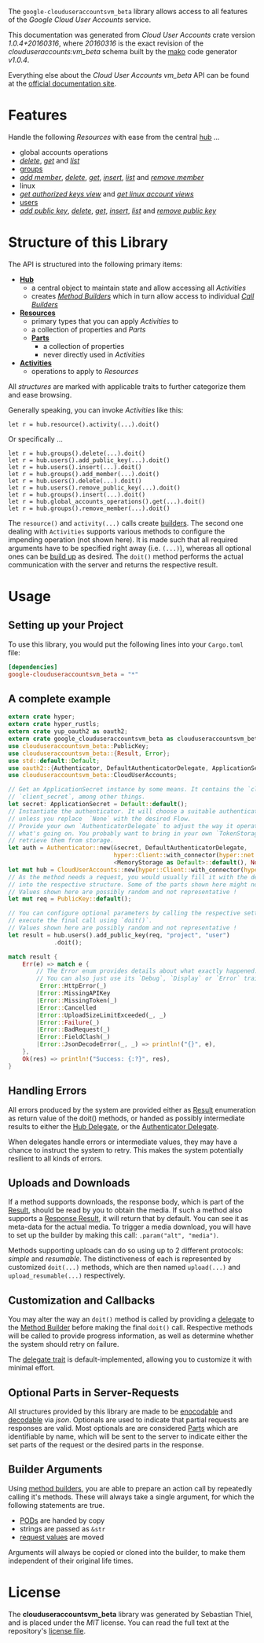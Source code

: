 <!---
DO NOT EDIT !
This file was generated automatically from 'src/mako/api/README.md.mako'
DO NOT EDIT !
-->
The `google-clouduseraccountsvm_beta` library allows access to all features of the *Google Cloud User Accounts* service.

This documentation was generated from *Cloud User Accounts* crate version *1.0.4+20160316*, where *20160316* is the exact revision of the *clouduseraccounts:vm_beta* schema built by the [mako](http://www.makotemplates.org/) code generator *v1.0.4*.

Everything else about the *Cloud User Accounts* *vm_beta* API can be found at the
[official documentation site](https://cloud.google.com/compute/docs/access/user-accounts/api/latest/).
# Features

Handle the following *Resources* with ease from the central [hub](https://docs.rs/google-clouduseraccountsvm_beta/1.0.4+20160316/google_clouduseraccountsvm_beta/struct.CloudUserAccounts.html) ... 

* global accounts operations
 * [*delete*](https://docs.rs/google-clouduseraccountsvm_beta/1.0.4+20160316/google_clouduseraccountsvm_beta/struct.GlobalAccountsOperationDeleteCall.html), [*get*](https://docs.rs/google-clouduseraccountsvm_beta/1.0.4+20160316/google_clouduseraccountsvm_beta/struct.GlobalAccountsOperationGetCall.html) and [*list*](https://docs.rs/google-clouduseraccountsvm_beta/1.0.4+20160316/google_clouduseraccountsvm_beta/struct.GlobalAccountsOperationListCall.html)
* [groups](https://docs.rs/google-clouduseraccountsvm_beta/1.0.4+20160316/google_clouduseraccountsvm_beta/struct.Group.html)
 * [*add member*](https://docs.rs/google-clouduseraccountsvm_beta/1.0.4+20160316/google_clouduseraccountsvm_beta/struct.GroupAddMemberCall.html), [*delete*](https://docs.rs/google-clouduseraccountsvm_beta/1.0.4+20160316/google_clouduseraccountsvm_beta/struct.GroupDeleteCall.html), [*get*](https://docs.rs/google-clouduseraccountsvm_beta/1.0.4+20160316/google_clouduseraccountsvm_beta/struct.GroupGetCall.html), [*insert*](https://docs.rs/google-clouduseraccountsvm_beta/1.0.4+20160316/google_clouduseraccountsvm_beta/struct.GroupInsertCall.html), [*list*](https://docs.rs/google-clouduseraccountsvm_beta/1.0.4+20160316/google_clouduseraccountsvm_beta/struct.GroupListCall.html) and [*remove member*](https://docs.rs/google-clouduseraccountsvm_beta/1.0.4+20160316/google_clouduseraccountsvm_beta/struct.GroupRemoveMemberCall.html)
* linux
 * [*get authorized keys view*](https://docs.rs/google-clouduseraccountsvm_beta/1.0.4+20160316/google_clouduseraccountsvm_beta/struct.LinuxGetAuthorizedKeysViewCall.html) and [*get linux account views*](https://docs.rs/google-clouduseraccountsvm_beta/1.0.4+20160316/google_clouduseraccountsvm_beta/struct.LinuxGetLinuxAccountViewCall.html)
* [users](https://docs.rs/google-clouduseraccountsvm_beta/1.0.4+20160316/google_clouduseraccountsvm_beta/struct.User.html)
 * [*add public key*](https://docs.rs/google-clouduseraccountsvm_beta/1.0.4+20160316/google_clouduseraccountsvm_beta/struct.UserAddPublicKeyCall.html), [*delete*](https://docs.rs/google-clouduseraccountsvm_beta/1.0.4+20160316/google_clouduseraccountsvm_beta/struct.UserDeleteCall.html), [*get*](https://docs.rs/google-clouduseraccountsvm_beta/1.0.4+20160316/google_clouduseraccountsvm_beta/struct.UserGetCall.html), [*insert*](https://docs.rs/google-clouduseraccountsvm_beta/1.0.4+20160316/google_clouduseraccountsvm_beta/struct.UserInsertCall.html), [*list*](https://docs.rs/google-clouduseraccountsvm_beta/1.0.4+20160316/google_clouduseraccountsvm_beta/struct.UserListCall.html) and [*remove public key*](https://docs.rs/google-clouduseraccountsvm_beta/1.0.4+20160316/google_clouduseraccountsvm_beta/struct.UserRemovePublicKeyCall.html)




# Structure of this Library

The API is structured into the following primary items:

* **[Hub](https://docs.rs/google-clouduseraccountsvm_beta/1.0.4+20160316/google_clouduseraccountsvm_beta/struct.CloudUserAccounts.html)**
    * a central object to maintain state and allow accessing all *Activities*
    * creates [*Method Builders*](https://docs.rs/google-clouduseraccountsvm_beta/1.0.4+20160316/google_clouduseraccountsvm_beta/trait.MethodsBuilder.html) which in turn
      allow access to individual [*Call Builders*](https://docs.rs/google-clouduseraccountsvm_beta/1.0.4+20160316/google_clouduseraccountsvm_beta/trait.CallBuilder.html)
* **[Resources](https://docs.rs/google-clouduseraccountsvm_beta/1.0.4+20160316/google_clouduseraccountsvm_beta/trait.Resource.html)**
    * primary types that you can apply *Activities* to
    * a collection of properties and *Parts*
    * **[Parts](https://docs.rs/google-clouduseraccountsvm_beta/1.0.4+20160316/google_clouduseraccountsvm_beta/trait.Part.html)**
        * a collection of properties
        * never directly used in *Activities*
* **[Activities](https://docs.rs/google-clouduseraccountsvm_beta/1.0.4+20160316/google_clouduseraccountsvm_beta/trait.CallBuilder.html)**
    * operations to apply to *Resources*

All *structures* are marked with applicable traits to further categorize them and ease browsing.

Generally speaking, you can invoke *Activities* like this:

```Rust,ignore
let r = hub.resource().activity(...).doit()
```

Or specifically ...

```ignore
let r = hub.groups().delete(...).doit()
let r = hub.users().add_public_key(...).doit()
let r = hub.users().insert(...).doit()
let r = hub.groups().add_member(...).doit()
let r = hub.users().delete(...).doit()
let r = hub.users().remove_public_key(...).doit()
let r = hub.groups().insert(...).doit()
let r = hub.global_accounts_operations().get(...).doit()
let r = hub.groups().remove_member(...).doit()
```

The `resource()` and `activity(...)` calls create [builders][builder-pattern]. The second one dealing with `Activities` 
supports various methods to configure the impending operation (not shown here). It is made such that all required arguments have to be 
specified right away (i.e. `(...)`), whereas all optional ones can be [build up][builder-pattern] as desired.
The `doit()` method performs the actual communication with the server and returns the respective result.

# Usage

## Setting up your Project

To use this library, you would put the following lines into your `Cargo.toml` file:

```toml
[dependencies]
google-clouduseraccountsvm_beta = "*"
```

## A complete example

```Rust
extern crate hyper;
extern crate hyper_rustls;
extern crate yup_oauth2 as oauth2;
extern crate google_clouduseraccountsvm_beta as clouduseraccountsvm_beta;
use clouduseraccountsvm_beta::PublicKey;
use clouduseraccountsvm_beta::{Result, Error};
use std::default::Default;
use oauth2::{Authenticator, DefaultAuthenticatorDelegate, ApplicationSecret, MemoryStorage};
use clouduseraccountsvm_beta::CloudUserAccounts;

// Get an ApplicationSecret instance by some means. It contains the `client_id` and 
// `client_secret`, among other things.
let secret: ApplicationSecret = Default::default();
// Instantiate the authenticator. It will choose a suitable authentication flow for you, 
// unless you replace  `None` with the desired Flow.
// Provide your own `AuthenticatorDelegate` to adjust the way it operates and get feedback about 
// what's going on. You probably want to bring in your own `TokenStorage` to persist tokens and
// retrieve them from storage.
let auth = Authenticator::new(&secret, DefaultAuthenticatorDelegate,
                              hyper::Client::with_connector(hyper::net::HttpsConnector::new(hyper_rustls::TlsClient::new())),
                              <MemoryStorage as Default>::default(), None);
let mut hub = CloudUserAccounts::new(hyper::Client::with_connector(hyper::net::HttpsConnector::new(hyper_rustls::TlsClient::new())), auth);
// As the method needs a request, you would usually fill it with the desired information
// into the respective structure. Some of the parts shown here might not be applicable !
// Values shown here are possibly random and not representative !
let mut req = PublicKey::default();

// You can configure optional parameters by calling the respective setters at will, and
// execute the final call using `doit()`.
// Values shown here are possibly random and not representative !
let result = hub.users().add_public_key(req, "project", "user")
             .doit();

match result {
    Err(e) => match e {
        // The Error enum provides details about what exactly happened.
        // You can also just use its `Debug`, `Display` or `Error` traits
         Error::HttpError(_)
        |Error::MissingAPIKey
        |Error::MissingToken(_)
        |Error::Cancelled
        |Error::UploadSizeLimitExceeded(_, _)
        |Error::Failure(_)
        |Error::BadRequest(_)
        |Error::FieldClash(_)
        |Error::JsonDecodeError(_, _) => println!("{}", e),
    },
    Ok(res) => println!("Success: {:?}", res),
}

```
## Handling Errors

All errors produced by the system are provided either as [Result](https://docs.rs/google-clouduseraccountsvm_beta/1.0.4+20160316/google_clouduseraccountsvm_beta/enum.Result.html) enumeration as return value of 
the doit() methods, or handed as possibly intermediate results to either the 
[Hub Delegate](https://docs.rs/google-clouduseraccountsvm_beta/1.0.4+20160316/google_clouduseraccountsvm_beta/trait.Delegate.html), or the [Authenticator Delegate](https://docs.rs/yup-oauth2/*/yup_oauth2/trait.AuthenticatorDelegate.html).

When delegates handle errors or intermediate values, they may have a chance to instruct the system to retry. This 
makes the system potentially resilient to all kinds of errors.

## Uploads and Downloads
If a method supports downloads, the response body, which is part of the [Result](https://docs.rs/google-clouduseraccountsvm_beta/1.0.4+20160316/google_clouduseraccountsvm_beta/enum.Result.html), should be
read by you to obtain the media.
If such a method also supports a [Response Result](https://docs.rs/google-clouduseraccountsvm_beta/1.0.4+20160316/google_clouduseraccountsvm_beta/trait.ResponseResult.html), it will return that by default.
You can see it as meta-data for the actual media. To trigger a media download, you will have to set up the builder by making
this call: `.param("alt", "media")`.

Methods supporting uploads can do so using up to 2 different protocols: 
*simple* and *resumable*. The distinctiveness of each is represented by customized 
`doit(...)` methods, which are then named `upload(...)` and `upload_resumable(...)` respectively.

## Customization and Callbacks

You may alter the way an `doit()` method is called by providing a [delegate](https://docs.rs/google-clouduseraccountsvm_beta/1.0.4+20160316/google_clouduseraccountsvm_beta/trait.Delegate.html) to the 
[Method Builder](https://docs.rs/google-clouduseraccountsvm_beta/1.0.4+20160316/google_clouduseraccountsvm_beta/trait.CallBuilder.html) before making the final `doit()` call. 
Respective methods will be called to provide progress information, as well as determine whether the system should 
retry on failure.

The [delegate trait](https://docs.rs/google-clouduseraccountsvm_beta/1.0.4+20160316/google_clouduseraccountsvm_beta/trait.Delegate.html) is default-implemented, allowing you to customize it with minimal effort.

## Optional Parts in Server-Requests

All structures provided by this library are made to be [enocodable](https://docs.rs/google-clouduseraccountsvm_beta/1.0.4+20160316/google_clouduseraccountsvm_beta/trait.RequestValue.html) and 
[decodable](https://docs.rs/google-clouduseraccountsvm_beta/1.0.4+20160316/google_clouduseraccountsvm_beta/trait.ResponseResult.html) via *json*. Optionals are used to indicate that partial requests are responses 
are valid.
Most optionals are are considered [Parts](https://docs.rs/google-clouduseraccountsvm_beta/1.0.4+20160316/google_clouduseraccountsvm_beta/trait.Part.html) which are identifiable by name, which will be sent to 
the server to indicate either the set parts of the request or the desired parts in the response.

## Builder Arguments

Using [method builders](https://docs.rs/google-clouduseraccountsvm_beta/1.0.4+20160316/google_clouduseraccountsvm_beta/trait.CallBuilder.html), you are able to prepare an action call by repeatedly calling it's methods.
These will always take a single argument, for which the following statements are true.

* [PODs][wiki-pod] are handed by copy
* strings are passed as `&str`
* [request values](https://docs.rs/google-clouduseraccountsvm_beta/1.0.4+20160316/google_clouduseraccountsvm_beta/trait.RequestValue.html) are moved

Arguments will always be copied or cloned into the builder, to make them independent of their original life times.

[wiki-pod]: http://en.wikipedia.org/wiki/Plain_old_data_structure
[builder-pattern]: http://en.wikipedia.org/wiki/Builder_pattern
[google-go-api]: https://github.com/google/google-api-go-client

# License
The **clouduseraccountsvm_beta** library was generated by Sebastian Thiel, and is placed 
under the *MIT* license.
You can read the full text at the repository's [license file][repo-license].

[repo-license]: https://github.com/Byron/google-apis-rsblob/master/LICENSE.md
